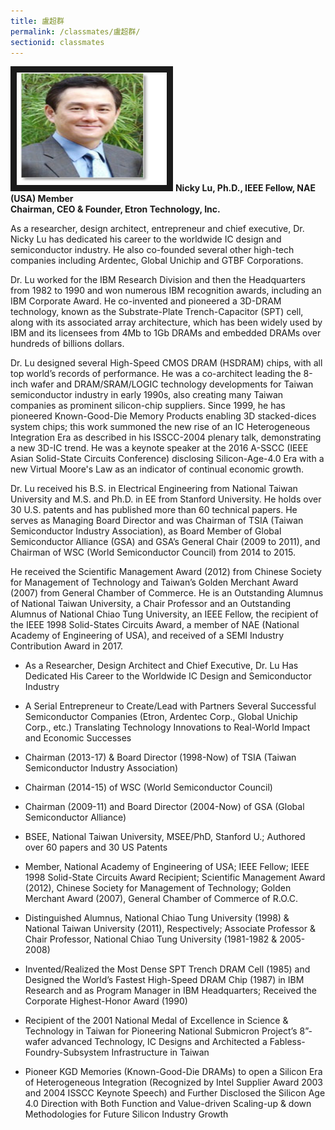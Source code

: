 ```yaml
---
title: 盧超群
permalink: /classmates/盧超群/
sectionid: classmates
---
```

<img src="/img/Nicky_Lu2.jpg"
alt="Photo of Dr. Nicky Lu" width="240" height="180" border="10" />
**Nicky Lu, Ph.D., IEEE Fellow, NAE (USA) Member  
Chairman, CEO & Founder, Etron Technology, Inc.**

As a researcher, design architect, entrepreneur and chief executive, Dr. Nicky Lu has dedicated his career to the worldwide IC design and semiconductor industry. He also co-founded several other high-tech companies including Ardentec, Global Unichip and GTBF Corporations.

Dr. Lu worked for the IBM Research Division and then the Headquarters from 1982 to 1990 and won numerous IBM recognition awards, including an IBM Corporate Award. He co-invented and pioneered a 3D-DRAM technology, known as the Substrate-Plate Trench-Capacitor (SPT) cell, along with its associated array architecture, which has been widely used by IBM and its licensees from 4Mb to 1Gb DRAMs and embedded DRAMs over hundreds of billions dollars.

Dr. Lu designed several High-Speed CMOS DRAM (HSDRAM) chips, with all top world’s records of performance. He was a co-architect leading the 8-inch wafer and DRAM/SRAM/LOGIC technology developments for Taiwan semiconductor industry in early 1990s, also creating many Taiwan companies as prominent silicon-chip suppliers. Since 1999, he has pioneered Known-Good-Die Memory Products enabling 3D stacked-dices system chips; this work summoned the new rise of an IC Heterogeneous Integration Era as described in his ISSCC-2004 plenary talk, demonstrating a new 3D-IC trend. He was a keynote speaker at the 2016 A-SSCC (IEEE Asian Solid-State Circuits Conference) disclosing Silicon-Age-4.0 Era with a new Virtual Moore's Law as an indicator of continual economic growth.

Dr. Lu received his B.S. in Electrical Engineering from National Taiwan University and M.S. and Ph.D. in EE from Stanford University. He holds over 30 U.S. patents and has published more than 60 technical papers. He serves as Managing Board Director and was Chairman of TSIA (Taiwan Semiconductor Industry Association), as Board Member of Global Semiconductor Alliance (GSA) and GSA’s General Chair (2009 to 2011), and Chairman of WSC (World Semiconductor Council) from 2014 to 2015.

He received the Scientific Management Award (2012) from Chinese Society for Management of Technology and Taiwan’s Golden Merchant Award (2007) from General Chamber of Commerce. He is an Outstanding Alumnus of National Taiwan University, a Chair Professor and an Outstanding Alumnus of National Chiao Tung University, an IEEE Fellow, the recipient of the IEEE 1998 Solid-States Circuits Award, a member of NAE (National Academy of Engineering of USA), and received of a SEMI Industry Contribution Award in 2017.

-   As a Researcher, Design Architect and Chief Executive, Dr. Lu Has Dedicated His Career to the Worldwide IC Design and Semiconductor Industry

-   A Serial Entrepreneur to Create/Lead with Partners Several Successful Semiconductor Companies (Etron, Ardentec Corp., Global Unichip Corp., etc.) Translating Technology Innovations to Real-World Impact and Economic Successes

-   Chairman (2013-17) & Board Director (1998-Now) of  TSIA (Taiwan Semiconductor Industry Association)

-   Chairman (2014-15) of WSC (World Semiconductor Council)

-   Chairman (2009-11) and Board Director (2004-Now) of GSA (Global Semiconductor Alliance)

-   BSEE, National Taiwan University, MSEE/PhD, Stanford U.; Authored over 60 papers and 30 US Patents

-   Member, National Academy of Engineering of USA; IEEE Fellow; IEEE 1998 Solid-State Circuits Award Recipient; Scientific Management Award (2012), Chinese Society for Management of Technology; Golden Merchant Award (2007), General Chamber of Commerce of R.O.C.

-   Distinguished Alumnus, National Chiao Tung University (1998) & National Taiwan University (2011), Respectively; Associate Professor & Chair Professor, National Chiao Tung University (1981-1982 & 2005-2008)

-   Invented/Realized the Most Dense SPT Trench DRAM Cell (1985) and Designed the World’s Fastest High-Speed DRAM Chip (1987) in IBM Research and as Program Manager in IBM Headquarters; Received the Corporate Highest-Honor Award (1990)

-   Recipient of  the 2001 National Medal of Excellence in Science & Technology in Taiwan for Pioneering National Submicron Project’s 8”-wafer advanced Technology, IC Designs and Architected a Fabless-Foundry-Subsystem Infrastructure in Taiwan

-   Pioneer KGD Memories (Known-Good-Die DRAMs) to open a Silicon Era of Heterogeneous Integration (Recognized by Intel Supplier Award 2003 and 2004 ISSCC Keynote Speech) and Further Disclosed the Silicon Age 4.0 Direction with Both Function and Value-driven Scaling-up & down Methodologies for Future Silicon Industry Growth
